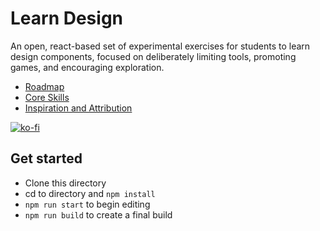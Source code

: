 # Learn Design

An open, react-based set of experimental exercises for students to learn design components, focused on deliberately limiting tools, promoting games, and encouraging exploration.

- [Roadmap](https://github.com/ashleykolodziej/learn-design/projects/3)
- [Core Skills](https://github.com/ashleykolodziej/learn-design/projects/1)
- [Inspiration and Attribution](https://github.com/ashleykolodziej/learn-design/projects/2)

[![ko-fi](https://www.ko-fi.com/img/githubbutton_sm.svg)](https://ko-fi.com/Q5Q21MJMR)

## Get started

- Clone this directory
- cd to directory and `npm install`
- `npm run start` to begin editing
- `npm run build` to create a final build